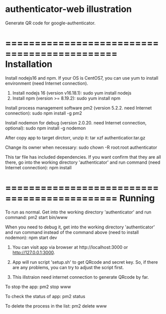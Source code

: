 # authenticator-web illustration

Generate QR code for google-authenticator.

=============================================
Installation
=============================================

Install nodejs16 and npm. If your OS is CentOS7, you can use yum to install environment (need Internet connection).
1. Install nodejs 16 (version v16.18.1):
    sudo yum install nodejs
2. Install npm (version >= 8.19.2):
    sudo yum install npm

Install process management software pm2 (version 5.2.2. need Internet connection):
    sudo npm install -g pm2

Install nodemon for debug (version 2.0.20. need Internet connection, optional):
    sudo npm install -g nodemon

After copy app to target dirctorr, unzip it:
    tar xzf authenticatior.tar.gz

Change its owner when necessary:
    sudo chown -R root:root authenticator

This tar file has included dependencies. If you want confirm that they are all there, go into the working directory 'authenticator' and run command (need Internet connection):
    npm install

=============================================
Running
=============================================
To run as normal. Get into the working directory 'authenticator' and run command:
    pm2 start bin/www

When you need to debug it, get into the working directory 'authenticator' and run command instead of the command above (need to install nodemon):
    npm start dev

1. You can visit app via browser at http://localhost:3000 or http://127.0.0.1:3000.

2. App will run script 'setup.sh' to get QRcode and secret key. So, if there are any problems, you can try to adjust the script first.

3. This illstraion need internet connection to generate QRcode by far.

To stop the app:
    pm2 stop www

To check the status of app:
    pm2 status

To delete the process in the list:
    pm2 delete www

